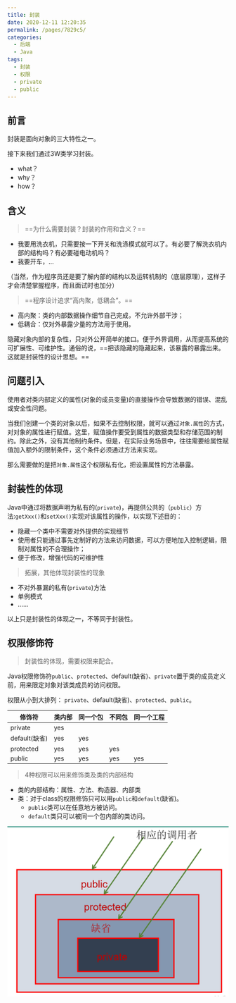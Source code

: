 ```yaml
---
title: 封装
date: 2020-12-11 12:20:35
permalink: /pages/7829c5/
categories:
  - 后端
  - Java
tags:
  - 封装
  - 权限
  - private
  - public 
---
```



## 前言

封装是面向对象的三大特性之一。

接下来我们通过3W类学习封装。

- what？
- why？
- how？

## 含义

> ==为什么需要封装？封装的作用和含义？==

- 我要用洗衣机，只需要按一下开关和洗涤模式就可以了。有必要了解洗衣机内部的结构吗？有必要碰电动机吗？
- 我要开车，...

（当然，作为程序员还是要了解内部的结构以及运转机制的（底层原理），这样子才会清楚掌握程序，而且面试时也加分）

> ==程序设计追求“高内聚，低耦合”。==

- 高内聚：类的内部数据操作细节自己完成，不允许外部干涉；
- 低耦合：仅对外暴露少量的方法用于使用。

隐藏对象内部的复杂性，只对外公开简单的接口。便于外界调用，从而提高系统的可扩展性、可维护性。通俗的说，==把该隐藏的隐藏起来，该暴露的暴露出来。这就是封装性的设计思想。==



## 问题引入

使用者对类内部定义的属性(对象的成员变量)的直接操作会导致数据的错误、混乱或安全性问题。

当我们创建一个类的对象以后，如果不去控制权限，就可以通过`对象.属性`的方式，对对象的属性进行赋值。这里，赋值操作要受到属性的数据类型和存储范围的制约。除此之外，没有其他制约条件。但是，在实际业务场景中，往往需要给属性赋值加入额外的限制条件，这个条件必须通过方法来实现。

那么需要做的是把`对象.属性`这个权限私有化，把设置属性的方法暴露。



## 封装性的体现

Java中通过将数据声明为私有的(`private`)，再提供公共的（`public`）方法:`getXxx()`和`setXxx()`实现对该属性的操作，以实现下述目的：

- 隐藏一个类中不需要对外提供的实现细节
- 使用者只能通过事先定制好的方法来访问数据，可以方便地加入控制逻辑，限制对属性的不合理操作；
- 便于修改，增强代码的可维护性



> 拓展，其他体现封装性的现象

- 不对外暴漏的私有(`private`)方法
- 单例模式
- ……



以上只是封装性的体现之一，不等同于封装性。



## 权限修饰符

> 封装性的体现，需要权限来配合。

Java权限修饰符`public`、`protected`、default(缺省)、`private`置于类的成员定义前，用来限定对象对该类成员的访问权限。

权限从小到大排列： `private`、default(缺省)、`protected`、`public`。

| 修饰符        | 类内部 | 同一个包 | 不同包 | 同一个工程 |
| ------------- | ------ | -------- | ------ | ---------- |
| private       | yes    |          |        |            |
| default(缺省) | yes    | yes      |        |            |
| protected     | yes    | yes      | yes    |            |
| public        | yes    | yes      | yes    | yes        |

> 4种权限可以用来修饰类及类的内部结构

- 类的内部结构：属性、方法、构造器、内部类
- 类：对于class的权限修饰只可以用`public`和`default`(缺省)。
  - `public`类可以在任意地方被访问。
  - `default`类只可以被同一个包内部的类访问。

![image-20201211101234459](https://raw.githubusercontent.com/SaulJWu/images/main/20201211101241.png)



